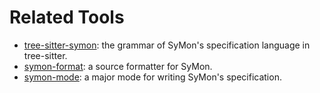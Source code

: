 Related Tools
=============

- [tree-sitter-symon](https://github.com/MasWag/tree-sitter-symon): the grammar of SyMon's specification language in tree-sitter.
- [symon-format](https://github.com/MasWag/symon-format): a source formatter for SyMon.
- [symon-mode](https://github.com/MasWag/symon-mode): a major mode for writing SyMon's specification.
